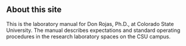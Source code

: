 ## About this site

This is the laboratory manual for Don Rojas, Ph.D., at Colorado State University. The manual describes expectations and standard operating procedures in the research laboratory spaces on the CSU campus.